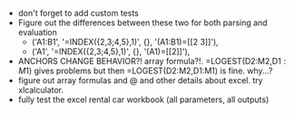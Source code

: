 - don't forget to add custom tests
- Figure out the differences between these two for both parsing and evaluation 
  - ('A1:B1', '=INDEX({2,3;4,5},1)', {}, '<Ranges>(A1:B1)=[[2 3]]'),
  - ('A1', '=INDEX({2,3;4,5},1)', {}, '<Ranges>(A1)=[[2]]'),
- ANCHORS CHANGE BEHAVIOR?! array formula?!. =LOGEST(D2:M2,D$1:M$1) gives problems but then =LOGEST(D2:M2,D1:M1) is fine. why...?
- figure out array formulas and @ and other details about excel. try xlcalculator.
- fully test the excel rental car workbook (all parameters, all outputs)
